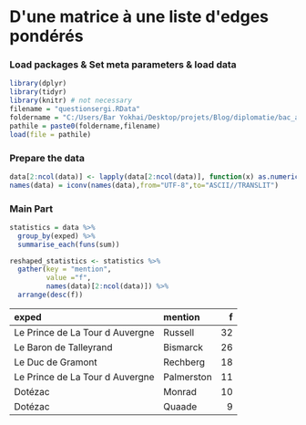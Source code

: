 D'une matrice à une liste d'edges pondérés
================

### Load packages & Set meta parameters & load data

``` r
library(dplyr)
library(tidyr)
library(knitr) # not necessary
filename = "questionsergi.RData"
foldername = "C:/Users/Bar Yokhai/Desktop/projets/Blog/diplomatie/bac_a_sable/request20190430/"
pathile = paste0(foldername,filename)
load(file = pathile)
```

### Prepare the data

``` r
data[2:ncol(data)] <- lapply(data[2:ncol(data)], function(x) as.numeric(as.character(x)))
names(data) = iconv(names(data),from="UTF-8",to="ASCII//TRANSLIT")
```

### Main Part

``` r
statistics = data %>% 
  group_by(exped) %>% 
  summarise_each(funs(sum))

reshaped_statistics <- statistics %>%
  gather(key = "mention",
         value ="f",
         names(data)[2:ncol(data)]) %>%
  arrange(desc(f))
```

| exped                           | mention    |    f|
|:--------------------------------|:-----------|----:|
| Le Prince de La Tour d Auvergne | Russell    |   32|
| Le Baron de Talleyrand          | Bismarck   |   26|
| Le Duc de Gramont               | Rechberg   |   18|
| Le Prince de La Tour d Auvergne | Palmerston |   11|
| Dotézac                         | Monrad     |   10|
| Dotézac                         | Quaade     |    9|
